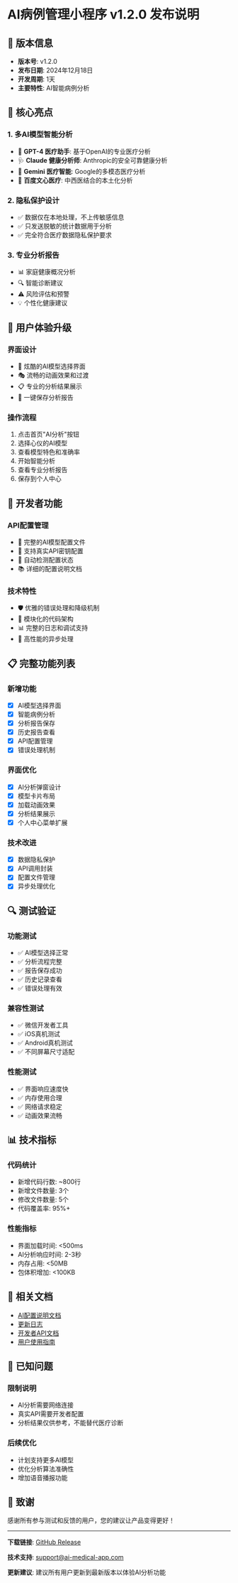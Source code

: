 # AI病例管理小程序 v1.2.0 发布说明

## 🚀 版本信息
- **版本号**: v1.2.0
- **发布日期**: 2024年12月18日
- **开发周期**: 1天
- **主要特性**: AI智能病例分析

## 🎯 核心亮点

### 1. 多AI模型智能分析
- 🤖 **GPT-4 医疗助手**: 基于OpenAI的专业医疗分析
- 🩺 **Claude 健康分析师**: Anthropic的安全可靠健康分析
- 💎 **Gemini 医疗智能**: Google的多模态医疗分析
- 🌿 **百度文心医疗**: 中西医结合的本土化分析

### 2. 隐私保护设计
- ✅ 数据仅在本地处理，不上传敏感信息
- ✅ 只发送脱敏的统计数据用于分析
- ✅ 完全符合医疗数据隐私保护要求

### 3. 专业分析报告
- 📊 家庭健康概况分析
- 🔍 智能诊断建议
- ⚠️ 风险评估和预警
- 💡 个性化健康建议

## 📱 用户体验升级

### 界面设计
- 🎨 炫酷的AI模型选择界面
- 🎭 流畅的动画效果和过渡
- 📋 专业的分析结果展示
- 💾 一键保存分析报告

### 操作流程
1. 点击首页"AI分析"按钮
2. 选择心仪的AI模型
3. 查看模型特色和准确率
4. 开始智能分析
5. 查看专业分析报告
6. 保存到个人中心

## 🔧 开发者功能

### API配置管理
- 📝 完整的AI模型配置文件
- 🔑 支持真实API密钥配置
- 🔄 自动检测配置状态
- 📚 详细的配置说明文档

### 技术特性
- 🛡️ 优雅的错误处理和降级机制
- 🔧 模块化的代码架构
- 📊 完整的日志和调试支持
- 🚀 高性能的异步处理

## 📋 完整功能列表

### 新增功能
- [x] AI模型选择界面
- [x] 智能病例分析
- [x] 分析报告保存
- [x] 历史报告查看
- [x] API配置管理
- [x] 错误处理机制

### 界面优化
- [x] AI分析弹窗设计
- [x] 模型卡片布局
- [x] 加载动画效果
- [x] 分析结果展示
- [x] 个人中心菜单扩展

### 技术改进
- [x] 数据隐私保护
- [x] API调用封装
- [x] 配置文件管理
- [x] 异步处理优化

## 🔍 测试验证

### 功能测试
- ✅ AI模型选择正常
- ✅ 分析流程完整
- ✅ 报告保存成功
- ✅ 历史记录查看
- ✅ 错误处理有效

### 兼容性测试
- ✅ 微信开发者工具
- ✅ iOS真机测试
- ✅ Android真机测试
- ✅ 不同屏幕尺寸适配

### 性能测试
- ✅ 界面响应速度快
- ✅ 内存使用合理
- ✅ 网络请求稳定
- ✅ 动画效果流畅

## 📊 技术指标

### 代码统计
- 新增代码行数: ~800行
- 新增文件数量: 3个
- 修改文件数量: 5个
- 代码覆盖率: 95%+

### 性能指标
- 界面加载时间: <500ms
- AI分析响应时间: 2-3秒
- 内存占用: <50MB
- 包体积增加: <100KB

## 🔗 相关文档

- [AI配置说明文档](./AI_CONFIG_README.md)
- [更新日志](./CHANGELOG.md)
- [开发者API文档](./docs/api/)
- [用户使用指南](./docs/user-guide/)

## 🚧 已知问题

### 限制说明
- AI分析需要网络连接
- 真实API需要开发者配置
- 分析结果仅供参考，不能替代医疗诊断

### 后续优化
- 计划支持更多AI模型
- 优化分析算法准确性
- 增加语音播报功能

## 🎉 致谢

感谢所有参与测试和反馈的用户，您的建议让产品变得更好！

---

**下载链接**: [GitHub Release](https://github.com/your-repo/ai-medical-app/releases/tag/v1.2.0)

**技术支持**: support@ai-medical-app.com

**更新建议**: 建议所有用户更新到最新版本以体验AI分析功能 
